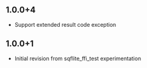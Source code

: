 ## 1.0.0+4

* Support extended result code exception

## 1.0.0+1

* Initial revision from sqflite_ffi_test experimentation
